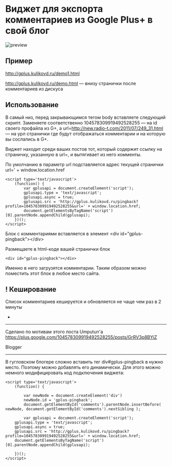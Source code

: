 Виджет для экспорта комментариев из Google Plus+ в свой блог
============================================================

![preview](http://gplus.kulikovd.ru/gplus-preview.jpg)

Пример
------

http://gplus.kulikovd.ru/demo1.html

http://gplus.kulikovd.ru/demo.html — внизу странички после комментариев из дискуса


Использование
-------------

В самый низ, перед закрывающимся тегом body вставляете следующий скрипт.
Заменяете соответственно 104578309919492528255 — на id своего профайла из G+, а url=http://new.radio-t.com/2011/07/249_31.html — на урл странички где будут отображаться комментарии и на которую вы сослались в G+.

Виджет находит среди ваших постов тот, который содержит ссылку на страничку, указанную в url=,
и вытягивает из него комменты.

По умолчанию в параметр url подставляется адрес текущей странички url=' + window.location.href


	<script type='text/javascript'>
	    (function() {
	        var gplusapi = document.createElement('script');
	        gplusapi.type = 'text/javascript';
	        gplusapi.async = true;
	        gplusapi.src = 'http://gplus.kulikovd.ru/pingback?profile=104578309919492528255&url=' + window.location.href;
	        document.getElementsByTagName('script')[0].parentNode.appendChild(gplusapi);
	    })();
	</script>
	
Блок с комментариями вставляется в элемент &lt;div id="gplus-pingback"&gt;&lt;/div&gt;

Размещаете в html-коде вашей странички блок 

	<div id="gplus-pingback"></div>

Именно в него загрузятся комментарии. Таким образом можно поместить этот блок в любое место сайта.


! Кеширование
----------

Список комментариев кешируется и обновляется не чаще чем раз в 2 минуты


+
---------

Сделано по мотивам этого поста Umputun'а https://plus.google.com/104578309919492528255/posts/GrRV3p8BYiZ

Blogger
_______

В гугловском блогере сложно вставить тег div#gplus-pingback в нужно место. Поэтому можно добавлять его динамически.
Для этого можно немного модифицировать код подключения виджета:

    <script type='text/javascript'>
        (function() {
        
            var newNode = document.createElement('div')
            newNode.id = 'gplus-pingback';
            document.getElementById('comments').parentNode.insertBefore( newNode, document.getElementById('comments').nextSibling );
        
            var gplusapi = document.createElement('script');
	    gplusapi.type = 'text/javascript';
	    gplusapi.async = true;
	    gplusapi.src = 'http://gplus.kulikovd.ru/pingback?profile=104578309919492528255&url=' + window.location.href;
	    document.getElementsByTagName('script')[0].parentNode.appendChild(gplusapi);
	
        })();
    </script> 
